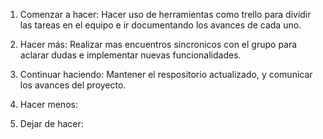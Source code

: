 
1. Comenzar a hacer: Hacer uso de herramientas como trello para dividir las tareas en el equipo e ir documentando los avances de cada uno.

2. Hacer más: Realizar mas encuentros sincronicos con el grupo para aclarar dudas e implementar nuevas funcionalidades.

3. Continuar haciendo: Mantener el respositorio actualizado, y comunicar los avances del proyecto.

4. Hacer menos: 

5. Dejar de hacer: 
